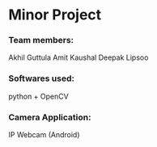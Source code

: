 # Minor Project

### Team members:
Akhil Guttula
Amit Kaushal
Deepak
Lipsoo

### Softwares used:
python + OpenCV
### Camera Application:
IP Webcam (Android)
